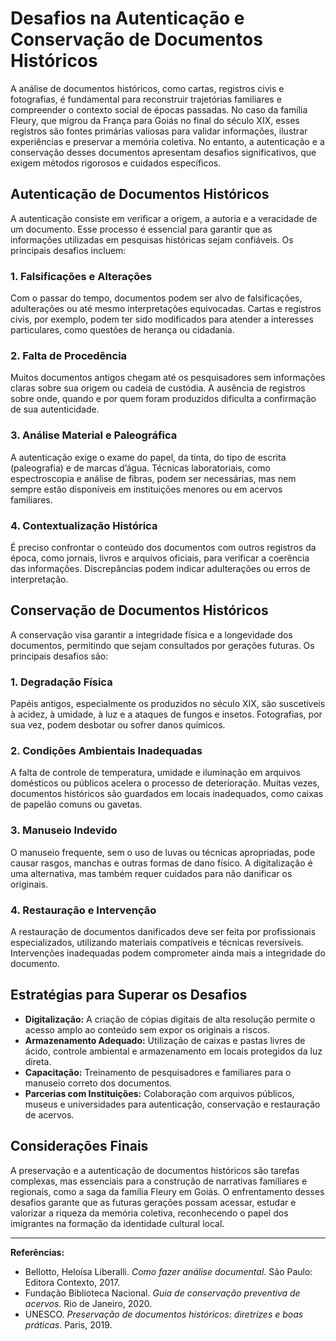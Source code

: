 # Desafios na Autenticação e Conservação de Documentos Históricos

A análise de documentos históricos, como cartas, registros civis e fotografias, é fundamental para reconstruir trajetórias familiares e compreender o contexto social de épocas passadas. No caso da família Fleury, que migrou da França para Goiás no final do século XIX, esses registros são fontes primárias valiosas para validar informações, ilustrar experiências e preservar a memória coletiva. No entanto, a autenticação e a conservação desses documentos apresentam desafios significativos, que exigem métodos rigorosos e cuidados específicos.

## Autenticação de Documentos Históricos

A autenticação consiste em verificar a origem, a autoria e a veracidade de um documento. Esse processo é essencial para garantir que as informações utilizadas em pesquisas históricas sejam confiáveis. Os principais desafios incluem:

### 1. **Falsificações e Alterações**
Com o passar do tempo, documentos podem ser alvo de falsificações, adulterações ou até mesmo interpretações equivocadas. Cartas e registros civis, por exemplo, podem ter sido modificados para atender a interesses particulares, como questões de herança ou cidadania.

### 2. **Falta de Procedência**
Muitos documentos antigos chegam até os pesquisadores sem informações claras sobre sua origem ou cadeia de custódia. A ausência de registros sobre onde, quando e por quem foram produzidos dificulta a confirmação de sua autenticidade.

### 3. **Análise Material e Paleográfica**
A autenticação exige o exame do papel, da tinta, do tipo de escrita (paleografia) e de marcas d’água. Técnicas laboratoriais, como espectroscopia e análise de fibras, podem ser necessárias, mas nem sempre estão disponíveis em instituições menores ou em acervos familiares.

### 4. **Contextualização Histórica**
É preciso confrontar o conteúdo dos documentos com outros registros da época, como jornais, livros e arquivos oficiais, para verificar a coerência das informações. Discrepâncias podem indicar adulterações ou erros de interpretação.

## Conservação de Documentos Históricos

A conservação visa garantir a integridade física e a longevidade dos documentos, permitindo que sejam consultados por gerações futuras. Os principais desafios são:

### 1. **Degradação Física**
Papéis antigos, especialmente os produzidos no século XIX, são suscetíveis à acidez, à umidade, à luz e a ataques de fungos e insetos. Fotografias, por sua vez, podem desbotar ou sofrer danos químicos.

### 2. **Condições Ambientais Inadequadas**
A falta de controle de temperatura, umidade e iluminação em arquivos domésticos ou públicos acelera o processo de deterioração. Muitas vezes, documentos históricos são guardados em locais inadequados, como caixas de papelão comuns ou gavetas.

### 3. **Manuseio Indevido**
O manuseio frequente, sem o uso de luvas ou técnicas apropriadas, pode causar rasgos, manchas e outras formas de dano físico. A digitalização é uma alternativa, mas também requer cuidados para não danificar os originais.

### 4. **Restauração e Intervenção**
A restauração de documentos danificados deve ser feita por profissionais especializados, utilizando materiais compatíveis e técnicas reversíveis. Intervenções inadequadas podem comprometer ainda mais a integridade do documento.

## Estratégias para Superar os Desafios

- **Digitalização:** A criação de cópias digitais de alta resolução permite o acesso amplo ao conteúdo sem expor os originais a riscos.
- **Armazenamento Adequado:** Utilização de caixas e pastas livres de ácido, controle ambiental e armazenamento em locais protegidos da luz direta.
- **Capacitação:** Treinamento de pesquisadores e familiares para o manuseio correto dos documentos.
- **Parcerias com Instituições:** Colaboração com arquivos públicos, museus e universidades para autenticação, conservação e restauração de acervos.

## Considerações Finais

A preservação e a autenticação de documentos históricos são tarefas complexas, mas essenciais para a construção de narrativas familiares e regionais, como a saga da família Fleury em Goiás. O enfrentamento desses desafios garante que as futuras gerações possam acessar, estudar e valorizar a riqueza da memória coletiva, reconhecendo o papel dos imigrantes na formação da identidade cultural local.

---

**Referências:**
- Bellotto, Heloísa Liberalli. *Como fazer análise documental*. São Paulo: Editora Contexto, 2017.
- Fundação Biblioteca Nacional. *Guia de conservação preventiva de acervos*. Rio de Janeiro, 2020.
- UNESCO. *Preservação de documentos históricos: diretrizes e boas práticas*. Paris, 2019.